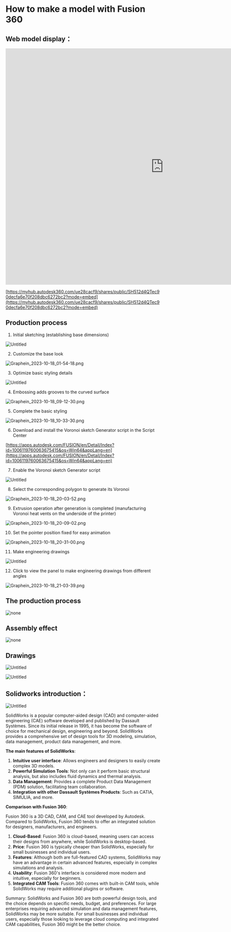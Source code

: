 # How to make a model with Fusion 360

## Web model display：

<iframe src="https://myhub.autodesk360.com/ue28cacf9/shares/public/SH512d4QTec90decfa6e70f208dbc6272bc2?mode=embed" width="1024" height="768" allowfullscreen="true" webkitallowfullscreen="true" mozallowfullscreen="true" frameborder="0"></iframe>

[https://myhub.autodesk360.com/ue28cacf9/shares/public/SH512d4QTec90decfa6e70f208dbc6272bc2?mode=embed](https://myhub.autodesk360.com/ue28cacf9/shares/public/SH512d4QTec90decfa6e70f208dbc6272bc2?mode=embed)

## Production process

1. Initial sketching (establishing base dimensions)

![Untitled](Fusion%20360%E7%BD%91%E9%A1%B5%204d7a8c51c08f496985518b19499e2b2b/Untitled.png)

2. Customize the base look

![Graphein_2023-10-18_01-54-18.png](Fusion%20360%E7%BD%91%E9%A1%B5%204d7a8c51c08f496985518b19499e2b2b/Graphein_2023-10-18_01-54-18.png)

3. Optimize basic styling details

![Untitled](Fusion%20360%E7%BD%91%E9%A1%B5%204d7a8c51c08f496985518b19499e2b2b/Untitled%201.png)

4. Embossing adds grooves to the curved surface

![Graphein_2023-10-18_09-12-30.png](Fusion%20360%E7%BD%91%E9%A1%B5%204d7a8c51c08f496985518b19499e2b2b/Graphein_2023-10-18_09-12-30.png)

5. Complete the basic styling

![Graphein_2023-10-18_10-33-30.png](Fusion%20360%E7%BD%91%E9%A1%B5%204d7a8c51c08f496985518b19499e2b2b/Graphein_2023-10-18_10-33-30.png)

6. Download and install the Voronoi sketch Generator script in the Script Center

[https://apps.autodesk.com/FUSION/en/Detail/Index?id=1006119760063675415&os=Win64&appLang=en](https://apps.autodesk.com/FUSION/en/Detail/Index?id=1006119760063675415&os=Win64&appLang=en)

7. Enable the Voronoi sketch Generator script

![Untitled](Fusion%20360%E7%BD%91%E9%A1%B5%204d7a8c51c08f496985518b19499e2b2b/Untitled%202.png)

8.  Select the corresponding polygon to generate its Voronoi

![Graphein_2023-10-18_20-03-52.png](Fusion%20360%E7%BD%91%E9%A1%B5%204d7a8c51c08f496985518b19499e2b2b/Graphein_2023-10-18_20-03-52.png)

9. Extrusion operation after generation is completed (manufacturing Voronoi heat vents on the underside of the printer)

![Graphein_2023-10-18_20-09-02.png](Fusion%20360%E7%BD%91%E9%A1%B5%204d7a8c51c08f496985518b19499e2b2b/Graphein_2023-10-18_20-09-02.png)

10. Set the pointer position fixed for easy animation

![Graphein_2023-10-18_20-31-00.png](Fusion%20360%E7%BD%91%E9%A1%B5%204d7a8c51c08f496985518b19499e2b2b/Graphein_2023-10-18_20-31-00.png)

11. Make engineering drawings

![Untitled](Fusion%20360%E7%BD%91%E9%A1%B5%204d7a8c51c08f496985518b19499e2b2b/Untitled%203.png)

12. Click to view the panel to make engineering drawings from different angles

![Graphein_2023-10-18_21-03-39.png](Fusion%20360%E7%BD%91%E9%A1%B5%204d7a8c51c08f496985518b19499e2b2b/Graphein_2023-10-18_21-03-39.png)

## The production process
![none](Fusion%20360%E7%BD%91%E9%A1%B5%204d7a8c51c08f496985518b19499e2b2b/../1.gif)
<!-- <video src="https://yousia33.github.io/Picgo/img/202310191554397.mp4" ></video> -->


## Assembly effect 
![none](Fusion%20360%E7%BD%91%E9%A1%B5%204d7a8c51c08f496985518b19499e2b2b/../2.gif)


## Drawings

![Untitled](Fusion%20360%E7%BD%91%E9%A1%B5%204d7a8c51c08f496985518b19499e2b2b/Untitled%204.png)

![Untitled](Fusion%20360%E7%BD%91%E9%A1%B5%204d7a8c51c08f496985518b19499e2b2b/Untitled%205.png)

## Solidworks introduction：

![Untitled](Fusion%20360%E7%BD%91%E9%A1%B5%204d7a8c51c08f496985518b19499e2b2b/Untitled%206.png)

SolidWorks is a popular computer-aided design (CAD) and computer-aided engineering (CAE) software developed and published by Dassault Systèmes. Since its initial release in 1995, it has become the software of choice for mechanical design, engineering and beyond. SolidWorks provides a comprehensive set of design tools for 3D modeling, simulation, data management, product data management, and more.


**The main features of SolidWorks**:

1. **Intuitive user interface**: Allows engineers and designers to easily create complex 3D models.
2. **Powerful Simulation Tools**: Not only can it perform basic structural analysis, but also includes fluid dynamics and thermal analysis.
3. **Data Management**: Provides a complete Product Data Management (PDM) solution, facilitating team collaboration.
4. **Integration with other Dassault Systèmes Products**: Such as CATIA, SIMULIA, and more.

**Comparison with Fusion 360**:

Fusion 360 is a 3D CAD, CAM, and CAE tool developed by Autodesk. Compared to SolidWorks, Fusion 360 tends to offer an integrated solution for designers, manufacturers, and engineers.

1. **Cloud-Based**: Fusion 360 is cloud-based, meaning users can access their designs from anywhere, while SolidWorks is desktop-based.
2. **Price**: Fusion 360 is typically cheaper than SolidWorks, especially for small businesses and individual users.
3. **Features**: Although both are full-featured CAD systems, SolidWorks may have an advantage in certain advanced features, especially in complex simulations and analysis.
4. **Usability**: Fusion 360's interface is considered more modern and intuitive, especially for beginners.
5. **Integrated CAM Tools**: Fusion 360 comes with built-in CAM tools, while SolidWorks may require additional plugins or software.

Summary: SolidWorks and Fusion 360 are both powerful design tools, and the choice depends on specific needs, budget, and preferences. For large enterprises requiring advanced simulation and data management features, SolidWorks may be more suitable. For small businesses and individual users, especially those looking to leverage cloud computing and integrated CAM capabilities, Fusion 360 might be the better choice.